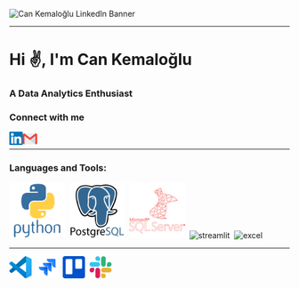 ![Can Kemaloğlu LinkedIn Banner](https://user-images.githubusercontent.com/108472471/186658333-022ad6a0-a01e-471b-8357-45de53726cbb.png)



----

<h1 align="left">Hi ✌, I'm Can Kemaloğlu  </h1> 

<h3 align="left">A Data Analytics Enthusiast</h3>

<h3 align="left"> Connect with me </h3>


<a href="[https://www.linkedin.com/in/zehra-kara-a4a4271a5/](https://linkedin.com/in/ahmet-can-kemaloglu)">
    <img align="left" alt="Satyam Goyal | Linkedin" width="24px" src="https://github.com/SatYu26/SatYu26/blob/master/Assets/Linkedin.svg" />
</a> &nbsp;&nbsp;
  
<a href="mailto:acankemaloglu@gmail.com">
    <img align="left" alt="Satyam Goyal | Gmail" width="26px" src="https://github.com/SatYu26/SatYu26/blob/master/Assets/Gmail.svg" />
</a>

----

<h3 align="left">Languages and Tools:</h3>

<div align="left">
  <img src="https://github.com/devicons/devicon/blob/master/icons/python/python-original-wordmark.svg" title="python" alt="python" width="100" height="100"/>&nbsp;
  <img src="https://github.com/devicons/devicon/blob/master/icons/postgresql/postgresql-original-wordmark.svg" title="postgresql" alt="postgresql" width="100" height="100"/>&nbsp;
  <img src="https://github.com/devicons/devicon/blob/master/icons/microsoftsqlserver/microsoftsqlserver-line-wordmark.svg" title="mssql" alt="mssql" width="100" height="100"/>&nbsp;
  <img src="https://streamlit.io/images/brand/streamlit-logo-primary-colormark-lighttext.svg" title="streamlit" alt="streamlit" width="150 height="100"/>&nbsp;
   <img src="https://github.com/CanKemaloglu/CanKemaloglu/assets/108472471/475e201f-3985-4251-8dd1-78875a3eda3c" title="excel" alt="excel" width="100 height="100"/>&nbsp;

   
</div>

----

<div align="left">
  
  <img src="https://github.com/devicons/devicon/blob/master/icons/vscode/vscode-original.svg" title="vscode" alt="vscode" width="40" height="40"/>&nbsp;
  <img src="https://github.com/devicons/devicon/blob/master/icons/jira/jira-original.svg" alt="jira" width="40" height="40"/>&nbsp;
  <img src="https://github.com/devicons/devicon/blob/master/icons/trello/trello-plain.svg" title="trello" alt="trello" width="40" height="40"/>&nbsp;
  <img src="https://github.com/devicons/devicon/blob/master/icons/slack/slack-original.svg" title="slack" alt="slack" width="40"/> 
   
  
 </div>

